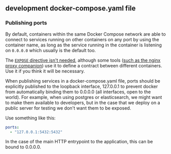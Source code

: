 ## development docker-compose.yaml file

### Publishing ports

By default, containers within the same Docker Compose network are able to connect to services running
on other containers on any port by using the container name, as long as the service running in the
container is listening on `0.0.0.0` which usually is the default too.

The [`EXPOSE` directive isn't needed](https://docs.docker.com/engine/reference/builder/#expose), although
some tools ([such as the nginx proxy companion](https://github.com/nginx-proxy/acme-companion#step-3---proxied-containers))
use it to define a contract between different containers. Use it if you think it will be necessary.

When publishing services in a docker-compose.yaml file, ports should be explicitly published to the
loopback interface, 127.0.0.1 to prevent docker from automatically binding them to 0.0.0.0
(all interfaces, open to the world).
For example, when using postgres or elasticsearch, we might want to make them available to developers, 
but in the case that we deploy on a public server for testing we don't want them to be exposed.

Use something like this:

```yaml
ports:
  - "127.0.0.1:5432:5432"
```

In the case of the main HTTP entrypoint to the application, this can be bound to 0.0.0.0.
